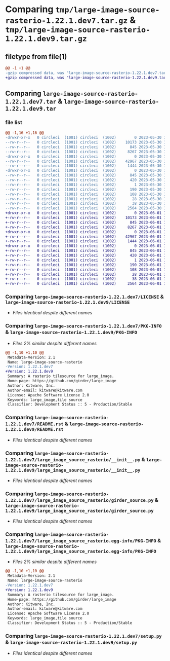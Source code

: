 # Comparing `tmp/large-image-source-rasterio-1.22.1.dev7.tar.gz` & `tmp/large-image-source-rasterio-1.22.1.dev9.tar.gz`

## filetype from file(1)

```diff
@@ -1 +1 @@
-gzip compressed data, was "large-image-source-rasterio-1.22.1.dev7.tar", last modified: Tue May 30 16:55:43 2023, max compression
+gzip compressed data, was "large-image-source-rasterio-1.22.1.dev9.tar", last modified: Thu Jun  1 12:53:36 2023, max compression
```

## Comparing `large-image-source-rasterio-1.22.1.dev7.tar` & `large-image-source-rasterio-1.22.1.dev9.tar`

### file list

```diff
@@ -1,16 +1,16 @@
-drwxr-xr-x   0 circleci  (1001) circleci  (1002)        0 2023-05-30 16:55:43.182758 large-image-source-rasterio-1.22.1.dev7/
--rw-r--r--   0 circleci  (1001) circleci  (1002)    10173 2023-05-30 16:55:42.000000 large-image-source-rasterio-1.22.1.dev7/LICENSE
--rw-r--r--   0 circleci  (1001) circleci  (1002)      845 2023-05-30 16:55:43.182758 large-image-source-rasterio-1.22.1.dev7/PKG-INFO
--rw-r--r--   0 circleci  (1001) circleci  (1002)     8267 2023-05-30 16:55:42.000000 large-image-source-rasterio-1.22.1.dev7/README.rst
-drwxr-xr-x   0 circleci  (1001) circleci  (1002)        0 2023-05-30 16:55:43.178758 large-image-source-rasterio-1.22.1.dev7/large_image_source_rasterio/
--rw-r--r--   0 circleci  (1001) circleci  (1002)    42967 2023-05-30 16:54:00.000000 large-image-source-rasterio-1.22.1.dev7/large_image_source_rasterio/__init__.py
--rw-r--r--   0 circleci  (1001) circleci  (1002)     1444 2023-05-30 16:54:00.000000 large-image-source-rasterio-1.22.1.dev7/large_image_source_rasterio/girder_source.py
-drwxr-xr-x   0 circleci  (1001) circleci  (1002)        0 2023-05-30 16:55:43.182758 large-image-source-rasterio-1.22.1.dev7/large_image_source_rasterio.egg-info/
--rw-r--r--   0 circleci  (1001) circleci  (1002)      845 2023-05-30 16:55:43.000000 large-image-source-rasterio-1.22.1.dev7/large_image_source_rasterio.egg-info/PKG-INFO
--rw-r--r--   0 circleci  (1001) circleci  (1002)      420 2023-05-30 16:55:43.000000 large-image-source-rasterio-1.22.1.dev7/large_image_source_rasterio.egg-info/SOURCES.txt
--rw-r--r--   0 circleci  (1001) circleci  (1002)        1 2023-05-30 16:55:43.000000 large-image-source-rasterio-1.22.1.dev7/large_image_source_rasterio.egg-info/dependency_links.txt
--rw-r--r--   0 circleci  (1001) circleci  (1002)      190 2023-05-30 16:55:43.000000 large-image-source-rasterio-1.22.1.dev7/large_image_source_rasterio.egg-info/entry_points.txt
--rw-r--r--   0 circleci  (1001) circleci  (1002)      108 2023-05-30 16:55:43.000000 large-image-source-rasterio-1.22.1.dev7/large_image_source_rasterio.egg-info/requires.txt
--rw-r--r--   0 circleci  (1001) circleci  (1002)       28 2023-05-30 16:55:43.000000 large-image-source-rasterio-1.22.1.dev7/large_image_source_rasterio.egg-info/top_level.txt
--rw-r--r--   0 circleci  (1001) circleci  (1002)       38 2023-05-30 16:55:43.182758 large-image-source-rasterio-1.22.1.dev7/setup.cfg
--rw-r--r--   0 circleci  (1001) circleci  (1002)     2564 2023-05-30 16:54:00.000000 large-image-source-rasterio-1.22.1.dev7/setup.py
+drwxr-xr-x   0 circleci  (1001) circleci  (1002)        0 2023-06-01 12:53:36.762279 large-image-source-rasterio-1.22.1.dev9/
+-rw-r--r--   0 circleci  (1001) circleci  (1002)    10173 2023-06-01 12:53:36.000000 large-image-source-rasterio-1.22.1.dev9/LICENSE
+-rw-r--r--   0 circleci  (1001) circleci  (1002)      845 2023-06-01 12:53:36.762279 large-image-source-rasterio-1.22.1.dev9/PKG-INFO
+-rw-r--r--   0 circleci  (1001) circleci  (1002)     8267 2023-06-01 12:53:36.000000 large-image-source-rasterio-1.22.1.dev9/README.rst
+drwxr-xr-x   0 circleci  (1001) circleci  (1002)        0 2023-06-01 12:53:36.762279 large-image-source-rasterio-1.22.1.dev9/large_image_source_rasterio/
+-rw-r--r--   0 circleci  (1001) circleci  (1002)    42967 2023-06-01 12:51:57.000000 large-image-source-rasterio-1.22.1.dev9/large_image_source_rasterio/__init__.py
+-rw-r--r--   0 circleci  (1001) circleci  (1002)     1444 2023-06-01 12:51:57.000000 large-image-source-rasterio-1.22.1.dev9/large_image_source_rasterio/girder_source.py
+drwxr-xr-x   0 circleci  (1001) circleci  (1002)        0 2023-06-01 12:53:36.762279 large-image-source-rasterio-1.22.1.dev9/large_image_source_rasterio.egg-info/
+-rw-r--r--   0 circleci  (1001) circleci  (1002)      845 2023-06-01 12:53:36.000000 large-image-source-rasterio-1.22.1.dev9/large_image_source_rasterio.egg-info/PKG-INFO
+-rw-r--r--   0 circleci  (1001) circleci  (1002)      420 2023-06-01 12:53:36.000000 large-image-source-rasterio-1.22.1.dev9/large_image_source_rasterio.egg-info/SOURCES.txt
+-rw-r--r--   0 circleci  (1001) circleci  (1002)        1 2023-06-01 12:53:36.000000 large-image-source-rasterio-1.22.1.dev9/large_image_source_rasterio.egg-info/dependency_links.txt
+-rw-r--r--   0 circleci  (1001) circleci  (1002)      190 2023-06-01 12:53:36.000000 large-image-source-rasterio-1.22.1.dev9/large_image_source_rasterio.egg-info/entry_points.txt
+-rw-r--r--   0 circleci  (1001) circleci  (1002)      108 2023-06-01 12:53:36.000000 large-image-source-rasterio-1.22.1.dev9/large_image_source_rasterio.egg-info/requires.txt
+-rw-r--r--   0 circleci  (1001) circleci  (1002)       28 2023-06-01 12:53:36.000000 large-image-source-rasterio-1.22.1.dev9/large_image_source_rasterio.egg-info/top_level.txt
+-rw-r--r--   0 circleci  (1001) circleci  (1002)       38 2023-06-01 12:53:36.762279 large-image-source-rasterio-1.22.1.dev9/setup.cfg
+-rw-r--r--   0 circleci  (1001) circleci  (1002)     2564 2023-06-01 12:51:57.000000 large-image-source-rasterio-1.22.1.dev9/setup.py
```

### Comparing `large-image-source-rasterio-1.22.1.dev7/LICENSE` & `large-image-source-rasterio-1.22.1.dev9/LICENSE`

 * *Files identical despite different names*

### Comparing `large-image-source-rasterio-1.22.1.dev7/PKG-INFO` & `large-image-source-rasterio-1.22.1.dev9/PKG-INFO`

 * *Files 2% similar despite different names*

```diff
@@ -1,10 +1,10 @@
 Metadata-Version: 2.1
 Name: large-image-source-rasterio
-Version: 1.22.1.dev7
+Version: 1.22.1.dev9
 Summary: A rasterio tilesource for large_image.
 Home-page: https://github.com/girder/large_image
 Author: Kitware, Inc.
 Author-email: kitware@kitware.com
 License: Apache Software License 2.0
 Keywords: large_image,tile source
 Classifier: Development Status :: 5 - Production/Stable
```

### Comparing `large-image-source-rasterio-1.22.1.dev7/README.rst` & `large-image-source-rasterio-1.22.1.dev9/README.rst`

 * *Files identical despite different names*

### Comparing `large-image-source-rasterio-1.22.1.dev7/large_image_source_rasterio/__init__.py` & `large-image-source-rasterio-1.22.1.dev9/large_image_source_rasterio/__init__.py`

 * *Files identical despite different names*

### Comparing `large-image-source-rasterio-1.22.1.dev7/large_image_source_rasterio/girder_source.py` & `large-image-source-rasterio-1.22.1.dev9/large_image_source_rasterio/girder_source.py`

 * *Files identical despite different names*

### Comparing `large-image-source-rasterio-1.22.1.dev7/large_image_source_rasterio.egg-info/PKG-INFO` & `large-image-source-rasterio-1.22.1.dev9/large_image_source_rasterio.egg-info/PKG-INFO`

 * *Files 2% similar despite different names*

```diff
@@ -1,10 +1,10 @@
 Metadata-Version: 2.1
 Name: large-image-source-rasterio
-Version: 1.22.1.dev7
+Version: 1.22.1.dev9
 Summary: A rasterio tilesource for large_image.
 Home-page: https://github.com/girder/large_image
 Author: Kitware, Inc.
 Author-email: kitware@kitware.com
 License: Apache Software License 2.0
 Keywords: large_image,tile source
 Classifier: Development Status :: 5 - Production/Stable
```

### Comparing `large-image-source-rasterio-1.22.1.dev7/setup.py` & `large-image-source-rasterio-1.22.1.dev9/setup.py`

 * *Files identical despite different names*

